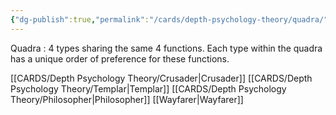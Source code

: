 ```yaml
---
{"dg-publish":true,"permalink":"/cards/depth-psychology-theory/quadra/","created":"2023-01-06T10:07:05.312+01:00","updated":"2023-04-21T14:25:35.325+02:00"}
---
```



Quadra : 4 types sharing the same 4 functions. Each type within the quadra has a unique order of preference for these functions. 

[[CARDS/Depth Psychology Theory/Crusader\|Crusader]]
[[CARDS/Depth Psychology Theory/Templar\|Templar]]
[[CARDS/Depth Psychology Theory/Philosopher\|Philosopher]]
[[Wayfarer\|Wayfarer]]
